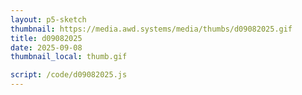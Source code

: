 ```yaml
---
layout: p5-sketch
thumbnail: https://media.awd.systems/media/thumbs/d09082025.gif
title: d09082025
date: 2025-09-08
thumbnail_local: thumb.gif

script: /code/d09082025.js
---
```

